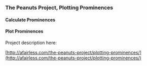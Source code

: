 
### The Peanuts Project, Plotting Prominences

#### Calculate Prominences
#### Plot Prominences

Project description here:

[http://afairless.com/the-peanuts-project/plotting-prominences/](http://afairless.com/the-peanuts-project/plotting-prominences/)
